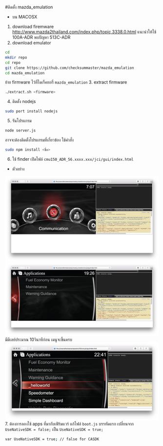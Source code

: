 #ติดตั้ง mazda_emulation
* บน MACOSX 

1. download firemware http://www.mazda2thailand.com/index.php/topic,3338.0.html แนะนำให้ใช้ 100A-ADR พบปัญหา 513C-ADR
2. download emulator

 ```bash
cd
mkdir repo
cd repo
git clone https://github.com/checksummaster/mazda_emulation
cd mazda_emulation
 ```
ย้าย firmware ไว้ที่ไดเร็คทอรี่ `mazda_emulation`
3. extract firmware

 ```bash
./extract.sh <firmware>
 ```

4. ติดตั้ง nodejs

 ```bash
sudo port install nodejs
 ```
5. รันโปรแกรม

 ```bash
node server.js
 ```
อาจจะต้องติดตั้งโปรแกรมที่เกี่ยวข้อง ใช้คำสั่ง

 ```bash
sudo npm install <ชื่อ>
 ```

6. ใช้ finder เปิดไฟล์ `cmu150_ADR_56.xxxx.xxx/jci/gui/index.html`

* ตัวอย่าง

![main](images/emulator-1.jpg)
![application](images/emulator-2.jpg)
มีดีเลย์ประมาณ 10วินาทีก่อน เมนูจะขึ้นครบ
![CustomSDK](images/emu-3.jpg)
7. ต้องการลองใช้ apps ที่มากับเฟิร์มแวร์ แก้ไฟล์ `boot.js` บรรทัดแรก เปลี่ยนจาก `UseNativeSDK = false;` เป็น `UseNativeSDK = true;`

```bash
var UseNativeSDK = true; // false for CASDK
```
